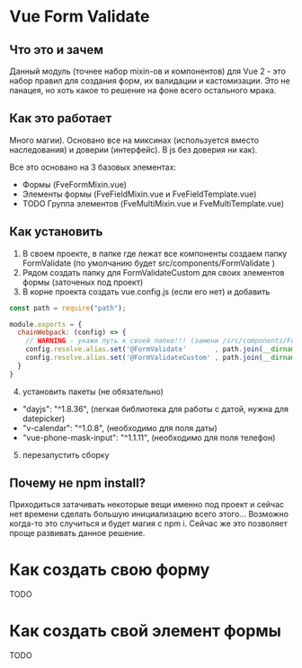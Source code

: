 # Vue Form Validate

## Что это и зачем
Данный модуль (точнее набор mixin-ов и компонентов) для Vue 2 - это набор правил для создания форм, их валидации и кастомизации. Это не панацея, но хоть какое то решение на фоне всего остального мрака.

## Как это работает
Много магии). Основано все на миксинах (используется вместо наследования) и доверии (интерфейс). В js без доверия ни как).

Все это основано на 3 базовых элементах:
- Формы (FveFormMixin.vue)
- Элементы формы (FveFieldMixin.vue и FveFieldTemplate.vue)
- TODO Группа элементов (FveMultiMixin.vue и FveMultiTemplate.vue)

## Как установить
1) В своем проекте, в папке где лежат все компоненты создаем папку FormValidate (по умолчанию будет src/components/FormValidate )
2) Рядом создать папку для FormValidateCustom для своих элементов формы (заточеных под проект)
3) В корне проекта создать vue.config.js (если его нет) и добавить 
```js
const path = require("path");

module.exports = {
  chainWebpack: (config) => {
    // WARNING - укажи путь к своей папке!!! (замени /src/components/FormValidate src на свой путь)
    config.resolve.alias.set('@FormValidate'       , path.join(__dirname, './src/components/FormValidate')   );
    config.resolve.alias.set('@FormValidateCustom' , path.join(__dirname, './src/components/FormValidateCustom')   );
  }
}
```
4) установить пакеты (не обязательно)
- "dayjs": "^1.8.36", (легкая библиотека для работы с датой, нужна для datepicker)
- "v-calendar": "^1.0.8", (необходимо для поля даты)
- "vue-phone-mask-input": "^1.1.11", (необходимо для поля телефон)

5) перезапустить сборку

## Почему не npm install?
Приходиться затачивать некоторые вещи именно под проект и сейчас нет времени сделать большую инициализацию всего этого...
Возможно когда-то это случиться и будет магия с npm i. Сейчас же это позволяет проще развивать данное решение.

# Как создать свою форму
TODO

# Как создать свой элемент формы
TODO

